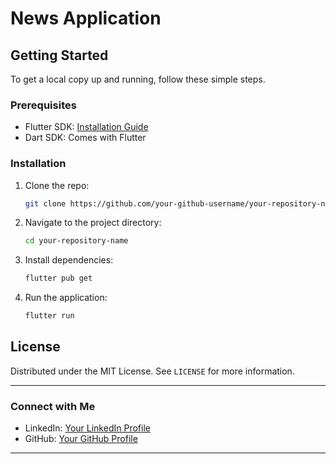 # News Application

## Getting Started

To get a local copy up and running, follow these simple steps.

### Prerequisites

- Flutter SDK: [Installation Guide](https://flutter.dev/docs/get-started/install)
- Dart SDK: Comes with Flutter

### Installation

1. Clone the repo:
   ```sh
   git clone https://github.com/your-github-username/your-repository-name.git
   ```
2. Navigate to the project directory:
   ```sh
   cd your-repository-name
   ```
3. Install dependencies:
   ```sh
   flutter pub get
   ```
4. Run the application:
   ```sh
   flutter run
   ```

## License

Distributed under the MIT License. See `LICENSE` for more information.

---

### Connect with Me

- LinkedIn: [Your LinkedIn Profile](https://www.linkedin.com/in/omar-ellafy?utm_source=share&utm_campaign=share_via&utm_content=profile&utm_medium=android_app)
- GitHub: [Your GitHub Profile](https://github.com/OmarHamdi11)

---
